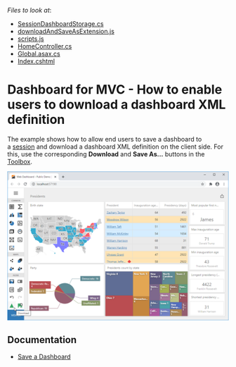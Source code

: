<!-- default file list -->
*Files to look at*:

* [SessionDashboardStorage.cs](./CS/App_Code/SessionDashboardStorage.cs)
* [downloadAndSaveAsExtension.js](./CS/Content/downloadAndSaveAsExtension.js) 
* [scripts.js](./CS/Content/scripts.js)
* [HomeController.cs](./CS/Controllers/HomeController.cs)
* [Global.asax.cs](./CS/Global.asax.cs)
* [Index.cshtml](./CS/Views/Home/Index.cshtml)
<!-- default file list end -->
# Dashboard for MVC - How to enable users to download a dashboard XML definition


The example shows how to allow end users to save a dashboard to a [session](https://docs.microsoft.com/en-us/dotnet/api/system.web.sessionstate.httpsessionstate) and download a dashboard XML definition on the client side. For this, use the corresponding **Download** and **Save As...** buttons in the [Toolbox](https://docs.devexpress.com/Dashboard/117442/web-dashboard/ui-elements/toolbox).

![](web-dashboard.png)

## Documentation

* [Save a Dashboard](https://docs.devexpress.com/Dashboard/116992/web-dashboard/create-dashboards-on-the-web/save-a-dashboard)

